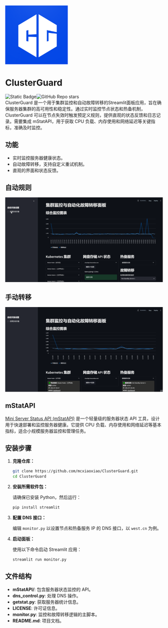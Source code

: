 ![logo](img/logo.png)
# ClusterGuard
![Static Badge](https://img.shields.io/badge/Python-blue)![GitHub Repo stars](https://img.shields.io/github/stars/mcxiaoxiao/ClusterGuard)</br>
ClusterGuard 是一个用于集群监控和自动故障转移的Streamlit面板应用，旨在确保服务器集群的高可用性和稳定性。通过实时监控节点状态和热备机制，ClusterGuard 可以在节点失效时触发预定义规则，提供直观的状态反馈和日志记录。需要集成 mStatAPI，用于获取 CPU 负载、内存使用和网络延迟等关键指标，准确及时监控。

## 功能

- 实时监控服务器健康状态。
- 自动故障转移，支持自定义重试机制。
- 直观的界面和状态反馈。


## 自动规则
![Demo 2](img/demo2.gif)

## 手动转移
![Demo 1](img/demo1.gif)

## mStatAPI

[Mini Server Status API (mStatAPI)](https://github.com/mcxiaoxiao/mStatAPI) 是一个轻量级的服务器状态 API 工具，设计用于快速部署和监控服务器健康。它提供 CPU 负载、内存使用和网络延迟等基本指标，适合小规模服务器监控和管理任务。

## 安装步骤

1. **克隆仓库：**

   ```bash
   git clone https://github.com/mcxiaoxiao/ClusterGuard.git
   cd ClusterGuard
   ```

2. **安装所需软件包：**

   请确保已安装 Python，然后运行：

   ```bash
   pip install streamlit
   ```

3. **配置 DNS 接口：**

   编辑 `monitor.py` 以设置节点和热备服务 IP 的 DNS 接口，以 `west.cn` 为例。

4. **启动面板：**

   使用以下命令启动 Streamlit 应用：

   ```bash
   streamlit run monitor.py
   ```

## 文件结构

- **mStatAPI/**: 包含服务器状态监控的 API。
- **dns_control.py**: 处理 DNS 操作。
- **getstat.py**: 获取服务器统计信息。
- **LICENSE**: 许可证信息。
- **monitor.py**: 监控和故障转移逻辑的主脚本。
- **README.md**: 项目文档。



